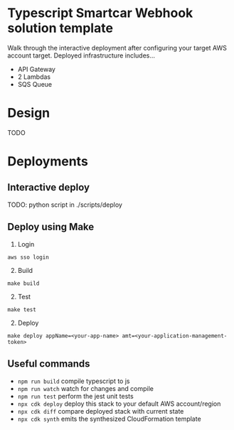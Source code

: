 # Typescript Smartcar Webhook solution template
Walk through the interactive deployment after configuring your target AWS account target.
Deployed infrastructure includes...
 * API Gateway 
 * 2 Lambdas
 * SQS Queue

# Design
TODO

# Deployments

## Interactive deploy

TODO: python script in ./scripts/deploy

## Deploy using Make
1. Login
```
aws sso login
```

2. Build
```
make build
```

2. Test
```
make test
```

2. Deploy
```
make deploy appName=<your-app-name> amt=<your-application-management-token>
```


## Useful commands

* `npm run build`   compile typescript to js
* `npm run watch`   watch for changes and compile
* `npm run test`    perform the jest unit tests
* `npx cdk deploy`  deploy this stack to your default AWS account/region
* `npx cdk diff`    compare deployed stack with current state
* `npx cdk synth`   emits the synthesized CloudFormation template
